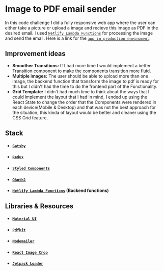 # Image to PDF email sender

In this code challenge I did a fully responsive web app where the user can either take a picture or upload a image and recieve this image as PDF in the desired email. I used [`Netlify Lambda Functions`](https://www.netlify.com/docs/functions/) for processing the image and send the email. Here is a link for the [`app in production enviroment`](https://camerachallenge.netlify.com/).

## Improvement ideas

- **Smoother Transitions:** If I had more time I would implement a better Transition component to make the components transition more fluid.
- **Multiple Images:** The user should be able to upload more than one image, the backend function that transform the image to pdf is ready for this but I didn't had the time to do the frontend part of the Functionality.
- **Grid Template:** I didn't had much time to think about the ways that I could
  implement the layout that I had in mind, I ended up using the React
  State to change the order that the Components were rendered in each
  device(Mobile & Desktop) and that was not the best approach for the
  situation, this kinda of layout would be better and cleaner using
  the CSS Grid feature.

## Stack

- #### [`Gatsby`](https://www.gatsbyjs.org/)
- #### [`Redux`](https://redux.js.org/)
- #### [`Styled Components`](https://www.styled-components.com/)
- #### [`OAuth2`](https://oauth.net/2/)
- #### [`Netlify Lambda Functions`](https://www.netlify.com/docs/functions/) (Backend functions)

## Libraries & Resources

- #### [`Material UI`](https://material-ui.com/)
- #### [`Pdfkit`](https://pdfkit.org/)
- #### [`Nodemailer`](https://nodemailer.com/about/)
- #### [`React Image Crop`](https://github.com/DominicTobias/react-image-crop)
- #### [`Jetpack Loader`](https://codepen.io/mr_alien/pen/FDLjg)
